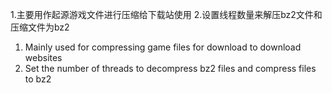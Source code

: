 1.主要用作起源游戏文件进行压缩给下载站使用
2.设置线程数量来解压bz2文件和压缩文件为bz2

1. Mainly used for compressing game files for download to download websites
2. Set the number of threads to decompress bz2 files and compress files to bz2